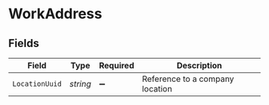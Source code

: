 # WorkAddress


## Fields

| Field                           | Type                            | Required                        | Description                     |
| ------------------------------- | ------------------------------- | ------------------------------- | ------------------------------- |
| `LocationUuid`                  | *string*                        | :heavy_minus_sign:              | Reference to a company location |